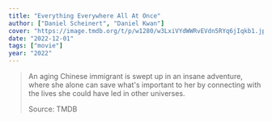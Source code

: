 ```yaml
---
title: "Everything Everywhere All At Once"
author: ["Daniel Scheinert", "Daniel Kwan"]
cover: "https://image.tmdb.org/t/p/w1280/w3LxiVYdWWRvEVdn5RYq6jIqkb1.jpg"
date: "2022-12-01"
tags: ["movie"]
year: "2022"
---
```


> An aging Chinese immigrant is swept up in an insane adventure, where she alone can save what's important to her by connecting with the lives she could have led in other universes.
>
> Source: TMDB
